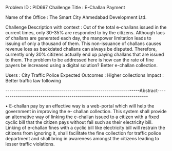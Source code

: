 Problem ID                          : PID697
Challenge Title                     : E-Challan Payment

Name of the Office                  : The Smart City Ahmedabad Development Ltd.

Challenge Description with context  : Out of the total e-challans issued in the current times, only 30-35% are responded to by the citizens.  Although lacs of challans are generated each day, the manpower limitation leads to issuing of only a thousand of them. This non-issuance of challans causes revenue loss as backdated challans can always be disputed. Therefore, currently only 30% citizens actually end up paying challans that are issued to them.  The problem to be addressed here is how can the rate of fine payers be increased using a digital solution?
Better e-challan collection.

Users                               : City Traffic Police
Expected Outcomes                   : Higher collections
Impact                              : Better traffic law following


-----------------------------------------------------------------Abstract-------------------------------------------------------------------------

• E-challan pay by an effective way is a web-portal which will help the government in improving the e- challan collection. This system shall provide an alternative way of linking the e-challan issued to a citizen with a fixed cyclic bill that the citizen pays without fail such as their electricity bill.  Linking of e-challan fines with a cyclic bill like electricity bill will restrain the citizens from ignoring it, shall facilitate the fine collection for traffic police department and shall bring in awareness amongst the citizens leading to lesser traffic violations.
